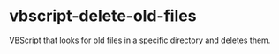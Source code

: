vbscript-delete-old-files
=========================

VBScript that looks for old files in a specific directory and deletes them.